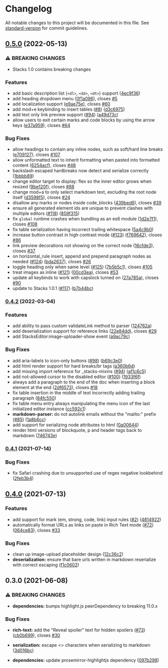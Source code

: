 # Changelog

All notable changes to this project will be documented in this file. See [standard-version](https://github.com/conventional-changelog/standard-version) for commit guidelines.

## [0.5.0](https://github.com/StackExchange/Stacks-Editor/compare/v0.4.2...v0.5.0) (2022-05-13)


### ⚠ BREAKING CHANGES

* Stacks 1.0 contains breaking changes

### Features

* add basic description list (`<dl>`, `<dd>`, `<dt>`) support ([4ec9f36](https://github.com/StackExchange/Stacks-Editor/commit/4ec9f36af16c0c069c901b676ae70f8c459ed457))
* add heading dropdown menu ([0f1a096](https://github.com/StackExchange/Stacks-Editor/commit/0f1a096ecfb5805d82f300397a4379bd63b19e5c)), closes [#5](https://github.com/StackExchange/Stacks-Editor/issues/5)
* add localization support ([e9ae75e](https://github.com/StackExchange/Stacks-Editor/commit/e9ae75e5af799410e99a0bd13587f9a863373509)), closes [#60](https://github.com/StackExchange/Stacks-Editor/issues/60)
* add mod+e keybinding to insert tables ([#8](https://github.com/StackExchange/Stacks-Editor/issues/8)) ([d3c6975](https://github.com/StackExchange/Stacks-Editor/commit/d3c69756c4bf3ba560dc7575c18a5d33d3d97559))
* add text only link preview support ([#94](https://github.com/StackExchange/Stacks-Editor/issues/94)) ([a49d73c](https://github.com/StackExchange/Stacks-Editor/commit/a49d73ce262d37c5ff7f40627f6879d8396ed7e8))
* allow users to exit certain marks and code blocks by using the arrow keys ([e37a959](https://github.com/StackExchange/Stacks-Editor/commit/e37a959bf21949792bcedac249f3f60ced66daee)), closes [#64](https://github.com/StackExchange/Stacks-Editor/issues/64)


### Bug Fixes

* allow headings to contain any inline nodes, such as soft/hard line breaks ([e709127](https://github.com/StackExchange/Stacks-Editor/commit/e709127915aaf28db9c14e29ed408516e859aa5a)), closes [#107](https://github.com/StackExchange/Stacks-Editor/issues/107)
* allow unformatted text to inherit formatting when pasted into formatted content ([6254acf](https://github.com/StackExchange/Stacks-Editor/commit/6254acf01187e045ebe8f5272f42b0b31f9233de)), closes [#48](https://github.com/StackExchange/Stacks-Editor/issues/48)
* backslash escaped hardbreaks now detect and serialize correctly ([1bbbb89](https://github.com/StackExchange/Stacks-Editor/commit/1bbbb8980c1c5804fa8dae9bd973dfaed23950d3))
* change editor target to display: flex so the inner editor grows when resized ([9be120f](https://github.com/StackExchange/Stacks-Editor/commit/9be120f3e441ee312cf91a668d9c912c1a1d1df8)), closes [#88](https://github.com/StackExchange/Stacks-Editor/issues/88)
* change mod+a to only select markdown text, excluding the root node itself ([d3598f5](https://github.com/StackExchange/Stacks-Editor/commit/d3598f5469809fdc33e44cd7e1ef0845712c810c)), closes [#24](https://github.com/StackExchange/Stacks-Editor/issues/24)
* disallow any marks or nodes inside code_blocks ([439bed6](https://github.com/StackExchange/Stacks-Editor/commit/439bed63480ae54b6f4de64e053e551557873b48)), closes [#39](https://github.com/StackExchange/Stacks-Editor/issues/39)
* ensure all generated element ids are unique to prevent clashes with multiple editors ([#118](https://github.com/StackExchange/Stacks-Editor/issues/118)) ([859f315](https://github.com/StackExchange/Stacks-Editor/commit/859f31567c7d1cd77b2d28cf44021ddcbf331238))
* fix `global` runtime crashes when bundling as an es6 module ([1d2e7f1](https://github.com/StackExchange/Stacks-Editor/commit/1d2e7f137d0c527d7cd6bedf87c819c7ad97ad0c)), closes [#108](https://github.com/StackExchange/Stacks-Editor/issues/108)
* fix table serialization having incorrect trailing whitespace ([5a4c9b0](https://github.com/StackExchange/Stacks-Editor/commit/5a4c9b03b141e0c06fd3a90923bc4daaae102422))
* increase button contrast in high contrast mode ([#123](https://github.com/StackExchange/Stacks-Editor/issues/123)) ([f769642](https://github.com/StackExchange/Stacks-Editor/commit/f76964204fad900f4ca507f65e75eda4b2926d7c)), closes [#86](https://github.com/StackExchange/Stacks-Editor/issues/86)
* link preview decorations not showing on the correct node ([16cfde3](https://github.com/StackExchange/Stacks-Editor/commit/16cfde310ed52d666cf0f117e5f05732fedc3459)), closes [#37](https://github.com/StackExchange/Stacks-Editor/issues/37)
* on horizontal_rule insert, append and prepend paragraph nodes as needed ([#124](https://github.com/StackExchange/Stacks-Editor/issues/124)) ([bda2637](https://github.com/StackExchange/Stacks-Editor/commit/bda2637d829af966af5f8651e379e9809db3d8fa)), closes [#26](https://github.com/StackExchange/Stacks-Editor/issues/26)
* toggle heading only when same level ([#125](https://github.com/StackExchange/Stacks-Editor/issues/125)) ([7b5b5c1](https://github.com/StackExchange/Stacks-Editor/commit/7b5b5c1311a64edeba5d0a8ef513cfa3d8095541)), closes [#105](https://github.com/StackExchange/Stacks-Editor/issues/105)
* treat images as inline ([#121](https://github.com/StackExchange/Stacks-Editor/issues/121)) ([00cd3ea](https://github.com/StackExchange/Stacks-Editor/commit/00cd3ea86f722333653613fc5bde87f259564cfe)), closes [#53](https://github.com/StackExchange/Stacks-Editor/issues/53)
* update all keybinds to work with capslock turned on ([27a785a](https://github.com/StackExchange/Stacks-Editor/commit/27a785a50a761189ba6c39648c8c634a5ccd711c)), closes [#90](https://github.com/StackExchange/Stacks-Editor/issues/90)
* update to Stacks 1.0.1 ([#117](https://github.com/StackExchange/Stacks-Editor/issues/117)) ([b7b44bc](https://github.com/StackExchange/Stacks-Editor/commit/b7b44bc8323f443a97b8856e9b8f3b4d84af8d86))

### [0.4.2](https://github.com/StackExchange/Stacks-Editor/compare/v0.4.1...v0.4.2) (2022-03-04)


### Features

* add ability to pass custom validateLink method to parser ([124762a](https://github.com/StackExchange/Stacks-Editor/commit/124762a6b1025056793c12eb423b6a77a9a0bfe8))
* add deserialization support for reference links ([22e84dd](https://github.com/StackExchange/Stacks-Editor/commit/22e84dd43b1fb8f9779fe026529b574f1eba0779)), closes [#29](https://github.com/StackExchange/Stacks-Editor/issues/29)
* add StacksEditor:image-uploader-show event ([a9ac79c](https://github.com/StackExchange/Stacks-Editor/commit/a9ac79ca632300ff613a1a3e97f4318cfea551bd))


### Bug Fixes

* add aria-labels to icon-only buttons ([#98](https://github.com/StackExchange/Stacks-Editor/issues/98)) ([b69c3e0](https://github.com/StackExchange/Stacks-Editor/commit/b69c3e053d6085185c4b8fff5f8ddce5167583cc))
* add html render support for hard breaks/br tags ([a360b6d](https://github.com/StackExchange/Stacks-Editor/commit/a360b6dd064e1b86f9274a631a9a2ed72bee98bb))
* add missing import reference for _stacks-mixins ([#94](https://github.com/StackExchange/Stacks-Editor/issues/94)) ([af1c6c5](https://github.com/StackExchange/Stacks-Editor/commit/af1c6c51609d25ddbc7bf719e8e5df7977d2b74a))
* add not-allowed cursor to the disabled editor ([#100](https://github.com/StackExchange/Stacks-Editor/issues/100)) ([1933f6f](https://github.com/StackExchange/Stacks-Editor/commit/1933f6f9048539260693b5650c17246e155d4f0f))
* always add a paragraph to the end of the doc when inserting a block element at the end ([2df6573](https://github.com/StackExchange/Stacks-Editor/commit/2df657364742e6331157e909fb3bd19ec0570a1b)), closes [#18](https://github.com/StackExchange/Stacks-Editor/issues/18)
* fix table insertion in the middle of text incorrectly adding trailing paragraph ([84fc550](https://github.com/StackExchange/Stacks-Editor/commit/84fc550b2d3073c7272a20beac3674990d1e80fb))
* fix table menu entry always manipulating the menu icon of the last initialized editor instance ([cc592c1](https://github.com/StackExchange/Stacks-Editor/commit/cc592c184106e19f8111264ce03bfebf9da71694))
* **markdown-parser:** do not autolink emails without the "mailto:" prefix ([#85](https://github.com/StackExchange/Stacks-Editor/issues/85)) ([1a8b6cc](https://github.com/StackExchange/Stacks-Editor/commit/1a8b6ccc1aba9fc264cae4d38bf6afc66bed18fd))
* add support for serializing node attributes to html ([0a00644](https://github.com/StackExchange/Stacks-Editor/commit/0a00644b246f6e3521517850fbe15a7ea6d0e9d0))
* render html versions of blockquote, p and header tags back to markdown ([746743e](https://github.com/StackExchange/Stacks-Editor/commit/746743e2f30d0b0f375dc1aa9de906546675a5fc))

### [0.4.1](https://github.com/StackExchange/Stacks-Editor/compare/v0.4.0...v0.4.1) (2021-07-14)


### Bug Fixes

* fix Safari crashing due to unsupported use of regex negative lookbehind ([2feb3b4](https://github.com/StackExchange/Stacks-Editor/commit/2feb3b4d2fbf485d3328bc56bea6990d93fdd024))

## [0.4.0](https://github.com/StackExchange/Stacks-Editor/compare/v0.3.0...v0.4.0) (2021-07-13)

### Features

-   add support for mark (em, strong, code, link) input rules ([#2](https://github.com/StackExchange/Stacks-Editor/issues/2)) ([4814922](https://github.com/StackExchange/Stacks-Editor/commit/481492297f680472c51e57c981f050133681edc6))
-   automatically format URLs as links on paste in Rich Text mode ([#72](https://github.com/StackExchange/Stacks-Editor/issues/72)) ([064ce83](https://github.com/StackExchange/Stacks-Editor/commit/064ce8329223ae7e16693302e4757e378077d198)), closes [#33](https://github.com/StackExchange/Stacks-Editor/issues/33)

### Bug Fixes

-   clean up image-upload placeholder design ([12c36c2](https://github.com/StackExchange/Stacks-Editor/commit/12c36c28c6c8bea242e271987c28b4156247ee66))
-   **deserialization:** ensure that bare urls written in markdown reserialize with correct escaping ([f1c0602](https://github.com/StackExchange/Stacks-Editor/commit/f1c0602263dd04162197ea70da2004db7bdef52d))

## 0.3.0 (2021-06-08)

### ⚠ BREAKING CHANGES

-   **dependencies:** bumps highlight.js peerDependency to breaking 11.0.x

### Bug Fixes

-   **rich-text:** add the "Reveal spoiler" text for hidden spoilers ([#73](https://github.com/StackExchange/Stacks-Editor/issues/73)) ([cb0b699](https://github.com/StackExchange/Stacks-Editor/commit/cb0b6992701d9ce935fbc0689a5c2313099ec0c1)), closes [#30](https://github.com/StackExchange/Stacks-Editor/issues/30)
-   **serialization:** escape <> characters when serializing to markdown ([3d016bc](https://github.com/StackExchange/Stacks-Editor/commit/3d016bc1a2c1c9df6570609492f47d0cb3ca1ff4))

-   **dependencies:** update prosemirror-highlightjs dependency ([097b298](https://github.com/StackExchange/Stacks-Editor/commit/097b2988652f23fa8afa8e048c341d33214c28e1))
